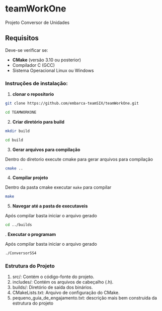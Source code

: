 # teamWorkOne
Projeto Conversor de Unidades

## Requisitos

Deve-se verificar se:
- **CMake** (versão 3.10 ou posterior)
- Compilador C (GCC)
- Sistema Operacional Linux ou Windows

### Instruções de instalação:

1. **clonar o repositorio**
```bash 
git clone https://github.com/embarca-teamSIX/teamWorkOne.git
```
```bash
cd TEAMWORKONE
```
2. **Criar diretório para build**
```bash
mkdir build
```
```bash
cd build
```
3. **Gerar arquivos para compilação**

Dentro do diretorio execute cmake para gerar arquivos para compilação
```bash
cmake ..
```
4. **Compilar projeto**

Dentro da pasta cmake executar `make` para compilar
```bash
make
```
5. **Navegar até a pasta de executaveis**

Após compilar basta iniciar o arquivo gerado
```bash
cd ../builds
``` 

. **Executar o programam**

Após compilar basta iniciar o arquivo gerado
```bash
./ConversorSS4
``` 


### Estrutura do Projeto
1. src/: Contém o código-fonte do projeto.
2. includes/: Contém os arquivos de cabeçalho (.h).
3. builds/: Diretório de saída dos binários.
4. CMakeLists.txt: Arquivo de configuração do CMake.
5. pequeno_guia_de_engajamento.txt: descrição mais bem construida da estrutura do projeto